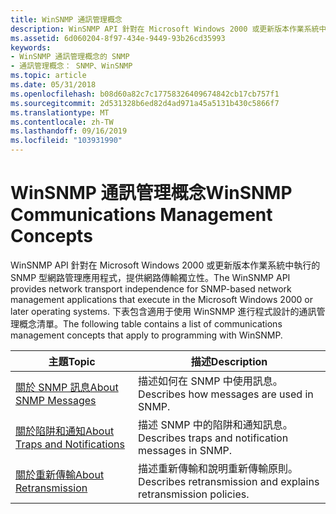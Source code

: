 ```yaml
---
title: WinSNMP 通訊管理概念
description: WinSNMP API 針對在 Microsoft Windows 2000 或更新版本作業系統中執行的 SNMP 型網路管理應用程式，提供網路傳輸獨立性。
ms.assetid: 6d060204-8f97-434e-9449-93b26cd35993
keywords:
- WinSNMP 通訊管理概念的 SNMP
- 通訊管理概念： SNMP、WinSNMP
ms.topic: article
ms.date: 05/31/2018
ms.openlocfilehash: b08d60a82c7c17758326409674842cb17cb757f1
ms.sourcegitcommit: 2d531328b6ed82d4ad971a45a5131b430c5866f7
ms.translationtype: MT
ms.contentlocale: zh-TW
ms.lasthandoff: 09/16/2019
ms.locfileid: "103931990"
---
```

# <a name="winsnmp-communications-management-concepts"></a><span data-ttu-id="7fc57-105">WinSNMP 通訊管理概念</span><span class="sxs-lookup"><span data-stu-id="7fc57-105">WinSNMP Communications Management Concepts</span></span>

<span data-ttu-id="7fc57-106">WinSNMP API 針對在 Microsoft Windows 2000 或更新版本作業系統中執行的 SNMP 型網路管理應用程式，提供網路傳輸獨立性。</span><span class="sxs-lookup"><span data-stu-id="7fc57-106">The WinSNMP API provides network transport independence for SNMP-based network management applications that execute in the Microsoft Windows 2000 or later operating systems.</span></span> <span data-ttu-id="7fc57-107">下表包含適用于使用 WinSNMP 進行程式設計的通訊管理概念清單。</span><span class="sxs-lookup"><span data-stu-id="7fc57-107">The following table contains a list of communications management concepts that apply to programming with WinSNMP.</span></span>



| <span data-ttu-id="7fc57-108">主題</span><span class="sxs-lookup"><span data-stu-id="7fc57-108">Topic</span></span>                                                              | <span data-ttu-id="7fc57-109">描述</span><span class="sxs-lookup"><span data-stu-id="7fc57-109">Description</span></span>                                                    |
|--------------------------------------------------------------------|----------------------------------------------------------------|
| [<span data-ttu-id="7fc57-110">關於 SNMP 訊息</span><span class="sxs-lookup"><span data-stu-id="7fc57-110">About SNMP Messages</span></span>](about-snmp-messages.md)                     | <span data-ttu-id="7fc57-111">描述如何在 SNMP 中使用訊息。</span><span class="sxs-lookup"><span data-stu-id="7fc57-111">Describes how messages are used in SNMP.</span></span>                       |
| [<span data-ttu-id="7fc57-112">關於陷阱和通知</span><span class="sxs-lookup"><span data-stu-id="7fc57-112">About Traps and Notifications</span></span>](about-traps-and-notifications.md) | <span data-ttu-id="7fc57-113">描述 SNMP 中的陷阱和通知訊息。</span><span class="sxs-lookup"><span data-stu-id="7fc57-113">Describes traps and notification messages in SNMP.</span></span>             |
| [<span data-ttu-id="7fc57-114">關於重新傳輸</span><span class="sxs-lookup"><span data-stu-id="7fc57-114">About Retransmission</span></span>](about-retransmission.md)                   | <span data-ttu-id="7fc57-115">描述重新傳輸和說明重新傳輸原則。</span><span class="sxs-lookup"><span data-stu-id="7fc57-115">Describes retransmission and explains retransmission policies.</span></span> |



 

 

 




